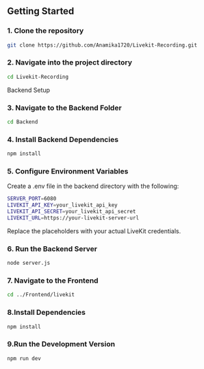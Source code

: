 ## Getting Started

### 1. Clone the repository

```bash
git clone https://github.com/Anamika1720/Livekit-Recording.git

```

### 2. Navigate into the project directory

```bash
cd Livekit-Recording
```

Backend Setup

### 3. Navigate to the Backend Folder

```bash
cd Backend
```

### 4. Install Backend Dependencies

```bash
npm install
```

### 5. Configure Environment Variables

Create a .env file in the backend directory with the following:

```bash
SERVER_PORT=6080
LIVEKIT_API_KEY=your_livekit_api_key
LIVEKIT_API_SECRET=your_livekit_api_secret
LIVEKIT_URL=https://your-livekit-server-url
```

Replace the placeholders with your actual LiveKit credentials.

### 6. Run the Backend Server

```bash
node server.js
```

### 7. Navigate to the Frontend

```bash
cd ../Frontend/livekit
```

### 8.Install Dependencies

```bash
npm install
```

### 9.Run the Development Version

```bash
npm run dev
```
